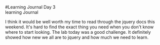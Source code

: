 #Learning Journal Day 3   
learning Journal  

I think it would be well worth my time to read through the jquery docs this weekend. It's hard to find the exact thing you need when you don't know where to start looking. The lab today was a good challenge. It definitely showed how new we all are to jquery and how much we need to learn. 
